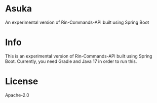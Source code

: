 # Asuka

An experimental version of Rin-Commands-API built using Spring Boot

# Info 

This is an experimental version of Rin-Commands-API built using Spring Boot. Currently, you need Gradle and Java 17 in order to run this.

# License 
Apache-2.0